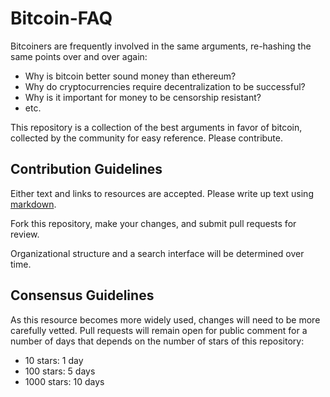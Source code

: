 # Bitcoin-FAQ

Bitcoiners are frequently involved in the same arguments, re-hashing the same points over and over again:

* Why is bitcoin better sound money than ethereum?
* Why do cryptocurrencies require decentralization to be successful?
* Why is it important for money to be censorship resistant?
* etc.

This repository is a collection of the best arguments in favor of bitcoin, collected by the community for easy reference. Please contribute.

## Contribution Guidelines

Either text and links to resources are accepted. Please write up text using [markdown](https://github.com/adam-p/markdown-here/wiki/Markdown-Cheatsheet). 

Fork this repository, make your changes, and submit pull requests for review.

Organizational structure and a search interface will be determined over time.

## Consensus Guidelines

As this resource becomes more widely used, changes will need to be more carefully vetted. Pull requests will remain open for public comment for a number of days that depends on the number of stars of this repository:
- 10 stars: 1 day
- 100 stars: 5 days
- 1000 stars: 10 days
